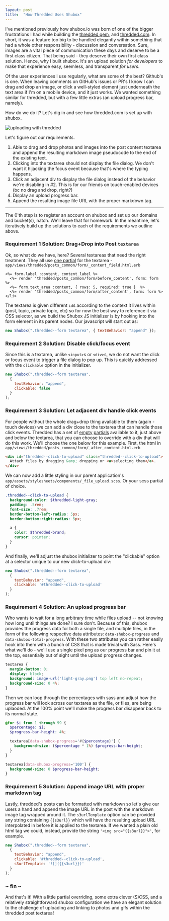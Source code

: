 ```yaml
---
layout: post
title:  "How Thredded Uses Shubox"
---
```


I've mentioned previously how shubox.io was born of one of the bigger frustrations I had while
building the [thredded gem], and [thredded.com]. In short, it was a feature too big to be
handled elegantly within something that had a whole other responsibility - discussion and
conversation. Sure, images are a vital piece of communication these days and deserve to be a first
class citizen. That being said - they deserve their own first class solution. Hence, why I built
shubox. It's an upload solution *for developers* to make that experience easy, seemless, and
transparent *for users*.

Of the user experiences I use regularly, what are some of the best? Github's is one. When leaving
comments on GitHub's issues or PR's I know I can drag and drop an image, or click a well-styled
element just underneath the text area if I'm on a mobile device, and it just works. We wanted
something similar for thredded, but with a few little extras (an upload progress bar, namely).

How do we do it? Let's dig in and see how thredded.com is set up with shubox.

![uploading with thredded](https://www-shubox-io.s3.amazonaws.com/production-sample-upload/330099bf/thredded-drag-n-drop.gif)

Let's figure out our requirements.

1. Able to drag and drop photos and images into the post content textarea and append the resulting
   markdown image pseudocode to the end of the existing text.
2. Clicking into the textarea should not display the file dialog. We don't want it hijacking the
   focus event because that's where the typing happens.
3. Click an adjacent div to display the file dialog instead of the behavior we're disabling in #2.
   This is for our friends on touch-enabled devices (bc no drag and drop, right?)
4. Display an upload progress bar.
5. Append the resulting image file URL with the proper markdown tag.

* * *

The 0'th step is to register an account on shubox and set up our domains and
bucket(s), natch. We'll leave that for homework. In the meantime, let's iteratively build up the
solutions to each of the requirements we outline above.

### Requirement 1 Solution: Drag+Drop into Post `textarea`

Ok, so what do we have, here? Several textareas that need the right treatment. They all use [one
partial] for the textarea - `app/views/thredded/posts_common/form/_content_field.html.erb`

```erb
<%= form.label :content, content_label %>
  <%= render 'thredded/posts_common/form/before_content', form: form %>
  <%= form.text_area :content, { rows: 5, required: true }  %>
  <%= render 'thredded/posts_common/form/after_content', form: form %>
</li>
```

The textarea is given different `id`s according to the context it lives within (post, topic, private
topic, etc) so for now the best way to reference it via CSS selector, as we build the Shubox JS
initializer is by hooking into the form element in its parent nodes. Our javascript will start out
as:

```javascript
new Shubox(".thredded--form textarea", { textBehavior: "append" });
```

### Requirement 2 Solution: Disable click/focus event

Since this is a textarea, unlike `<input>`s or `<div>`s, we do not want the click or focus event to
trigger a file dialog to pop up. This is quickly addressed with the `clickable` option in the
initializer.

```javascript
new Shubox(".thredded--form textarea",
  {
    textBehavior: "append",
    clickable: false
  }
);
```

### Requirement 3 Solution: Let adjacent div handle click events

For people without the whole drag+drop thing available to them (again - touch devices) we can add a
div close to the textarea that can handle those click events. Thredded has a set of [empty] [partials]
available to it, just above and below the textarea, that you can choose to override with a div that
will do this work. We'll choose the one below for this example. First, the html in
`app/views/thredded/posts_common/form/_after_content.html.erb`

```html
<div id="thredded--click-to-upload" class="thredded--click-to-upload">
  Attach files by dragging &amp; dropping or <a>selecting them</a>.
</div>
```

We can now add a little styling in our parent application's
`app/assets/stylesheets/components/_file_upload.scss`. Or your scss partial of choice.

```scss
.thredded--click-to-upload {
  background-color: $thredded-light-gray;
  padding: .5rem;
  font-size: .7rem;
  border-bottom-left-radius: 5px;
  border-bottom-right-radius: 5px;

  a {
    color: $thredded-brand;
    cursor: pointer;
  }
}
```

And finally, we'll adjust the shubox initializer to point the "clickable" option at a selector
unique to our new click-to-upload div:

```javascript
new Shubox(".thredded--form textarea",
  {
    textBehavior: "append",
    clickable: '#thredded--click-to-upload'
  }
);
```

### Requirement 4 Solution: An upload progress bar

Who wants to wait for a long arbitrary time while files upload -- not knowing how long until things
are done? I sure don't. Because of this, shubox provides the progress data for both a single file,
and multiple files, in the form of the following respective data attributes: `data-shubox-progress`
and `data-shubox-total-progress`. With these two attributes you can rather easily hook into them
with a bunch of CSS that is made trivial with Sass. Here's what we'll do - we'll use a single pixel
png as our progress bar and pin it at the top, essentially out of sight until the upload progress
changes.

```scss
textarea {
  margin-bottom: 0;
  display: block;
  background: image-url('light-gray.png') top left no-repeat;
  background-size: 0 4%;
}
```

Then we can loop through the percentages with sass and adjust how the progress bar will look across
our textarea as the file, or files, are being uplaoded. At the 100% point we'll make the progress
bar disappear back to its normal state.

```scss
@for $i from 1 through 99 {
  $percentage: $i;
  $progress-bar-height: 4%;

  textarea[data-shubox-progress='#{$percentage}'] {
    background-size: ($percentage * 1%) $progress-bar-height;
  }
}

textarea[data-shubox-progress='100'] {
  background-size: 0 $progress-bar-height;
}
```
### Requirement 5 Solution: Append image URL with proper markdown tag

Lastly, thredded's posts can be formatted with markdown so let's give our users a hand and append the
image URL in the post with the markdown image tag wrapped around it. The `s3urlTemplate` option can
be provided any string containing `{{s3url}}` which will have the resulting upload URL interpolated
in before it is applied to the textarea. If we wanted a plain old html tag we could, instead,
provide the string `'<img src="{{s3url}}">'`, for example.

```javascript
new Shubox(".thredded--form textarea",
  {
    textBehavior: "append",
    clickable: '#thredded--click-to-upload',
    s3urlTemplate: '![]({{s3url}})'
  }
);
```

### ~ fin ~

And that's it! With a little partial overriding, some extra clever (S)CSS, and a relatively
straightforward shubox configuration we have an elegant solution to the challenge of uploading and
linking to photos and gifs within the thredded post textarea!


[one partial]: https://github.com/thredded/thredded/blob/master/app/views/thredded/posts_common/form/_content_field.html.erb
[empty]: https://github.com/thredded/thredded/blob/master/app/views/thredded/posts_common/form/_before_content.html.erb
[partials]: https://github.com/thredded/thredded/blob/master/app/views/thredded/posts_common/form/_after_content.html.erb
[thredded gem]: https://github.com/thredded/thredded
[thredded.com]: https://thredded.com